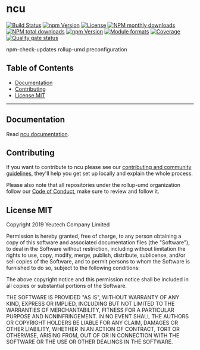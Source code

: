 # ncu

[![Build Status](https://travis-ci.org/rollup-umd/ncu.svg?branch=master)](https://travis-ci.org/rollup-umd/ncu)
[![npm Version](https://img.shields.io/npm/v/@rollup-umd/ncu.svg?style=flat)](https://www.npmjs.com/package/@rollup-umd/ncu)
[![License](https://img.shields.io/npm/l/@rollup-umd/ncu.svg?style=flat)](https://www.npmjs.com/package/@rollup-umd/ncu)
[![NPM monthly downloads](https://img.shields.io/npm/dm/@rollup-umd/ncu.svg?style=flat)](https://npmjs.org/package/@rollup-umd/ncu)
[![NPM total downloads](https://img.shields.io/npm/dt/@rollup-umd/ncu.svg?style=flat)](https://npmjs.org/package/@rollup-umd/ncu)
[![npm Version](https://img.shields.io/node/v/@rollup-umd/ncu.svg?style=flat)](https://www.npmjs.com/package/@rollup-umd/ncu)
[![Module formats](https://img.shields.io/badge/module%20formats-umd%2C%20cjs%2C%20esm-green.svg?style=flat)](https://www.npmjs.com/package/@rollup-umd/ncu)
[![Coverage](https://sonarcloud.io/api/project_badges/measure?project=com.github.rollup-umd.ncu&metric=coverage)](https://sonarcloud.io/dashboard?id=com.github.rollup-umd.ncu) [![Quality gate status](https://sonarcloud.io/api/project_badges/measure?project=com.github.rollup-umd.ncu&metric=alert_status)](https://sonarcloud.io/dashboard?id=com.github.rollup-umd.ncu)


npm-check-updates rollup-umd preconfiguration


## Table of Contents

  - [Documentation](#documentation)
  - [Contributing](#contributing)
  - [License MIT](#license-mit)

---

## Documentation

Read [ncu documentation](https://rollup-umd.github.io/ncu).


## Contributing

If you want to contribute to ncu please see our [contributing and community guidelines](https://github.com/rollup-umd/ncu/blob/master/.github/CONTRIBUTING.md), they\'ll help you get set up locally and explain the whole process.

Please also note that all repositories under the rollup-umd organization follow our [Code of Conduct](https://github.com/rollup-umd/ncu/blob/master/CODE_OF_CONDUCT.md), make sure to review and follow it.

## License MIT

Copyright 2019 Yeutech Company Limited

Permission is hereby granted, free of charge, to any person obtaining a copy of this software and associated documentation files (the "Software"), to deal in the Software without restriction, including without limitation the rights to use, copy, modify, merge, publish, distribute, sublicense, and/or sell copies of the Software, and to permit persons to whom the Software is furnished to do so, subject to the following conditions:

The above copyright notice and this permission notice shall be included in all copies or substantial portions of the Software.

THE SOFTWARE IS PROVIDED "AS IS", WITHOUT WARRANTY OF ANY KIND, EXPRESS OR IMPLIED, INCLUDING BUT NOT LIMITED TO THE WARRANTIES OF MERCHANTABILITY, FITNESS FOR A PARTICULAR PURPOSE AND NONINFRINGEMENT. IN NO EVENT SHALL THE AUTHORS OR COPYRIGHT HOLDERS BE LIABLE FOR ANY CLAIM, DAMAGES OR OTHER LIABILITY, WHETHER IN AN ACTION OF CONTRACT, TORT OR OTHERWISE, ARISING FROM, OUT OF OR IN CONNECTION WITH THE SOFTWARE OR THE USE OR OTHER DEALINGS IN THE SOFTWARE.


